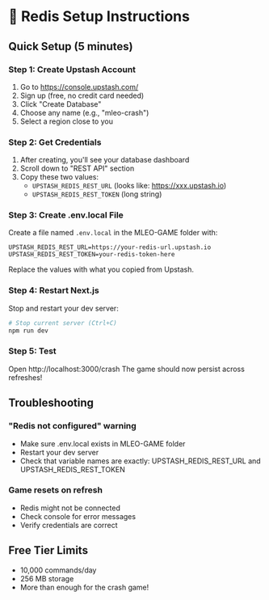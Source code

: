 # 🔧 Redis Setup Instructions

## Quick Setup (5 minutes)

### Step 1: Create Upstash Account
1. Go to https://console.upstash.com/
2. Sign up (free, no credit card needed)
3. Click "Create Database"
4. Choose any name (e.g., "mleo-crash")
5. Select a region close to you

### Step 2: Get Credentials
1. After creating, you'll see your database dashboard
2. Scroll down to "REST API" section
3. Copy these two values:
   - `UPSTASH_REDIS_REST_URL` (looks like: https://xxx.upstash.io)
   - `UPSTASH_REDIS_REST_TOKEN` (long string)

### Step 3: Create .env.local File
Create a file named `.env.local` in the MLEO-GAME folder with:

```
UPSTASH_REDIS_REST_URL=https://your-redis-url.upstash.io
UPSTASH_REDIS_REST_TOKEN=your-redis-token-here
```

Replace the values with what you copied from Upstash.

### Step 4: Restart Next.js
Stop and restart your dev server:
```bash
# Stop current server (Ctrl+C)
npm run dev
```

### Step 5: Test
Open http://localhost:3000/crash
The game should now persist across refreshes!

## Troubleshooting

### "Redis not configured" warning
- Make sure .env.local exists in MLEO-GAME folder
- Restart your dev server
- Check that variable names are exactly: UPSTASH_REDIS_REST_URL and UPSTASH_REDIS_REST_TOKEN

### Game resets on refresh
- Redis might not be connected
- Check console for error messages
- Verify credentials are correct

## Free Tier Limits
- 10,000 commands/day
- 256 MB storage
- More than enough for the crash game!

